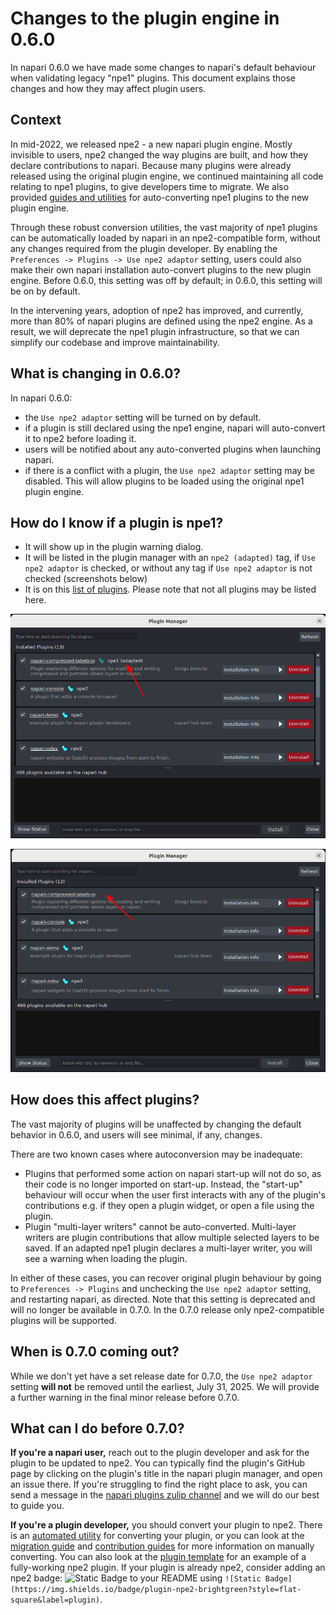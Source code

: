 # Changes to the plugin engine in 0.6.0

In napari 0.6.0 we have made some changes to napari's default behaviour when validating legacy "npe1" plugins. This document explains those changes and how they may affect plugin users.

## Context

In mid-2022, we released npe2 - a new napari plugin engine. Mostly invisible to users, npe2 changed the way plugins are built, and how they declare contributions to napari. Because many plugins were already released using the original plugin engine, we continued maintaining all code relating to npe1 plugins, to give developers time to migrate. We also provided [guides and utilities](npe2-migration-guide) for auto-converting npe1 plugins to the new plugin engine.

Through these robust conversion utilities, the vast majority of npe1 plugins can be automatically loaded by napari in an npe2-compatible form, without any changes required from the plugin developer. By enabling the `Preferences -> Plugins -> Use npe2 adaptor` setting, users could also make their own napari installation auto-convert plugins to the new plugin engine. Before 0.6.0, this setting was off by default; in 0.6.0, this setting will be on by default.

In the intervening years, adoption of npe2 has improved, and currently, more than 80% of napari plugins are defined using the npe2 engine. As a result, we will deprecate the npe1 plugin infrastructure, so that we can simplify our codebase and improve maintainability.

## What is changing in 0.6.0?

In napari 0.6.0: 
- the `Use npe2 adaptor` setting will be turned on by default. 
- if a plugin is still declared using the npe1 engine, napari will auto-convert it to npe2 before loading it.
- users will be notified about any auto-converted plugins when launching napari.
- if there is a conflict with a plugin, the `Use npe2 adaptor` setting may be disabled. This will allow plugins to be loaded using the original npe1 plugin engine.

## How do I know if a plugin is npe1?

- It will show up in the plugin warning dialog.
- It will be listed in the plugin manager with an `npe2 (adapted)` tag, if `Use npe2 adaptor` is checked, or without any tag if `Use npe2 adaptor` is not checked (screenshots below)
- It is on this [list of plugins](https://gist.github.com/DragaDoncila/feb87fcbadc756269fdf99000a6ea77c). Please note that not all plugins may be listed here.

![Adapted npe1 plugin with tag](./images/adapted_plugin_with_tag.png)

![Native npe1 plugin with no tag](./images/npe1_plugin_no_tag.png)

## How does this affect plugins?

The vast majority of plugins will be unaffected by changing the default behavior in 0.6.0, and users will see minimal, if any, changes. 

There are two known cases where autoconversion may be inadequate:

- Plugins that performed some action on napari start-up will not do so, as their code is no longer imported on start-up. Instead, the "start-up" behaviour will occur when the user first interacts with any of the plugin's contributions e.g. if they open a plugin widget, or open a file using the plugin.
- Plugin "multi-layer writers" cannot be auto-converted. Multi-layer writers are plugin contributions that allow multiple selected layers to be saved. If an adapted npe1 plugin declares a multi-layer writer, you will see a warning when loading the plugin.

In either of these cases, you can recover original plugin behaviour by going to `Preferences -> Plugins` and unchecking the `Use npe2 adaptor` setting, and restarting napari, as directed. Note that this setting is deprecated and will no longer be available in 0.7.0. In the 0.7.0 release only npe2-compatible plugins will be supported.

## When is 0.7.0 coming out?

While we don't yet have a set release date for 0.7.0, the `Use npe2 adaptor` setting **will not** be removed until the earliest, July 31, 2025. We will provide a further warning in the final minor release before 0.7.0.

## What can I do before 0.7.0?

**If you're a napari user,** reach out to the plugin developer and ask for the plugin to be updated to npe2. You can typically find the plugin's GitHub page by clicking on the plugin's title in the napari plugin manager, and open an issue there. If you're struggling to find the right place to ask, you can send a message in the [napari plugins zulip channel](https://napari.zulipchat.com/#narrow/channel/309872-plugins) and we will do our best to guide you.

**If you're a plugin developer,** you should convert your plugin to npe2. There is an [automated utility](./npe2_migration_guide.md#migrating-using-the-npe2-command-line-tool) for converting your plugin, or you can look at the [migration guide](./npe2_migration_guide.md#migration-reference) and [contribution guides](../building_a_plugin/guides) for more information on manually converting. You can also look at the [plugin template](https://github.com/napari/napari-plugin-template) for an example of a fully-working npe2 plugin. If your plugin is already npe2, consider adding an npe2 badge: ![Static Badge](https://img.shields.io/badge/plugin-npe2-brightgreen?style=flat-square&label=plugin) to your README using `![Static Badge](https://img.shields.io/badge/plugin-npe2-brightgreen?style=flat-square&label=plugin)`.